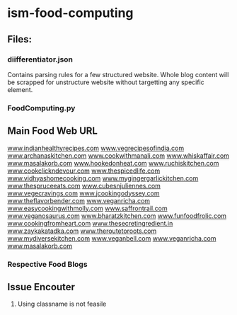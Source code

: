 # ism-food-computing

## Files:

### diifferentiator.json

Contains parsing rules for a few structured website. Whole blog content will be scrapped for unstructure website without targetting any specific element.

### FoodComputing.py


## Main Food Web URL
www.indianhealthyrecipes.com
www.vegrecipesofindia.com
www.archanaskitchen.com
www.cookwithmanali.com
www.whiskaffair.com
www.masalakorb.com
www.hookedonheat.com
www.ruchiskitchen.com
www.cookclickndevour.com
www.thespicedlife.com
www.vidhyashomecooking.com
www.mygingergarlickitchen.com
www.thespruceeats.com
www.cubesnjuliennes.com
www.vegecravings.com
www.jcookingodyssey.com
www.theflavorbender.com
www.veganricha.com
www.easycookingwithmolly.com
www.saffrontrail.com
www.veganosaurus.com
www.bharatzkitchen.com
www.funfoodfrolic.com
www.cookingfromheart.com
www.thesecretingredient.in
www.zaykakatadka.com
www.theroutetoroots.com
www.mydiversekitchen.com
www.veganbell.com
www.veganricha.com
www.masalakorb.com

### Respective Food Blogs


## Issue Encouter
1. Using classname is not feasile 
 